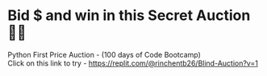 # Bid $ and win in this Secret Auction 🧑‍⚖️
 Python First Price Auction -  (100 days of Code Bootcamp) <br>
 Click on this link to try - https://replit.com/@rinchentb26/Blind-Auction?v=1
